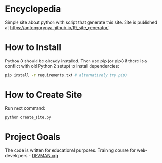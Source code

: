 # Encyclopedia

Simple site about python with script that generate this site.
Site is published at https://antongorynya.github.io/19_site_generator/

# How to Install

Python 3 should be already installed. Then use pip (or pip3 if there is a conflict with old Python 2 setup) to install dependencies:

```bash
pip install -r requirements.txt # alternatively try pip3
```
# How to Create Site

Run next command:
```bash
python create_site.py
```

# Project Goals

The code is written for educational purposes. Training course for web-developers - [DEVMAN.org](https://devman.org)

